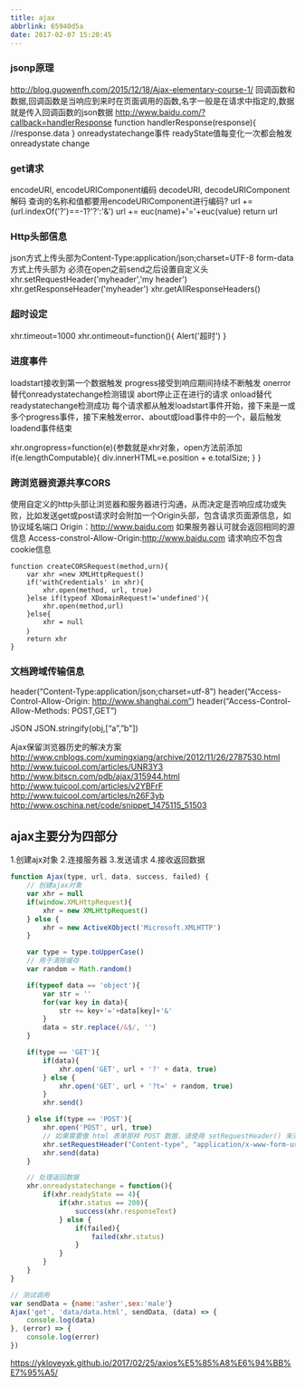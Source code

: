 ```yaml
---
title: ajax
abbrlink: 65940d5a
date: 2017-02-07 15:20:45
---
```


### jsonp原理
http://blog.guowenfh.com/2015/12/18/Ajax-elementary-course-1/
回调函数和数据,回调函数是当响应到来时在页面调用的函数,名字一般是在请求中指定的,数据就是传入回调函数的json数据
http://www.baidu.com/?callback=handlerResponse
function handlerResponse(response){
    //response.data
}
onreadystatechange事件
readyState值每变化一次都会触发onreadystate change

### get请求
encodeURI, encodeURIComponent编码
decodeURI, decodeURIComponent解码
查询的名称和值都要用encodeURIComponent进行编码?
url += (url.indexOf('?')==-1?'?':'&')
url += euc(name)+'='+euc(value)
return url

### Http头部信息
json方式上传头部为Content-Type:application/json;charset=UTF-8
form-data方式上传头部为
必须在open之前send之后设置自定义头
xhr.setRequestHeader('myheader','my header')
xhr.getResponseHeader('myheader')
xhr.getAllResponseHeaders()

### 超时设定
xhr.timeout=1000
xhr.ontimeout=function(){
  Alert('超时')
}

### 进度事件
loadstart接收到第一个数据触发
progress接受到响应期间持续不断触发
onerror替代onreadystatechange检测错误
abort停止正在进行的请求
onload替代readystatechange检测成功
每个请求都从触发loadstart事件开始，接下来是一或多个progress事件，接下来触发error、about或load事件中的一个，最后触发loadend事件结束

xhr.ongropress=function(e){参数就是xhr对象，open方法前添加
    if(e.lengthComputable){
        div.innerHTML=e.position + e.totalSize;
    }
}

### 跨浏览器资源共享CORS
使用自定义的http头部让浏览器和服务器进行沟通，从而决定是否响应成功或失败，比如发送get或post请求时会附加一个Origin头部，包含请求页面源信息，如协议域名端口
Origin：http://www.baidu.com
如果服务器认可就会返回相同的源信息
Access-constrol-Allow-Origin:http://www.baidu.com
请求响应不包含cookie信息
```
function createCORSRequest(method,urn){
    var xhr =new XMLHttpRequest()
    if('withCredentials' in xhr){
        xhr.open(method, url, true)
    }else if(typeof XDomainRequest!='undefined'){
        xhr.open(method,url)
    }else{
        xhr = null
    ｝
    return xhr
}
```

### 文档跨域传输信息
header(“Content-Type:application/json;charset=utf-8”)
header(“Access-Control-Allow-Origin: http://www.shanghai.com”)
header(“Access-Control-Allow-Methods: POST,GET”)

JSON
JSON.stringify(obj,[“a”,”b"])

Ajax保留浏览器历史的解决方案
http://www.cnblogs.com/xumingxiang/archive/2012/11/26/2787530.html
http://www.tuicool.com/articles/UNR3Y3
http://www.bitscn.com/pdb/ajax/315944.html
http://www.tuicool.com/articles/v2YBFrF
http://www.tuicool.com/articles/n26F3yb
http://www.oschina.net/code/snippet_1475115_51503

## ajax主要分为四部分
1.创建ajx对象
2.连接服务器
3.发送请求
4.接收返回数据

```js
function Ajax(type, url, data, success, failed) {
    // 创建ajax对象
    var xhr = null
    if(window.XMLHttpRequest){
        xhr = new XMLHttpRequest()
    } else {
        xhr = new ActiveXObject('Microsoft.XMLHTTP')
    }

    var type = type.toUpperCase()
    // 用于清除缓存
    var random = Math.random()

    if(typeof data == 'object'){
        var str = ''
        for(var key in data){
            str += key+'='+data[key]+'&'
        }
        data = str.replace(/&$/, '')
    }

    if(type == 'GET'){
        if(data){
            xhr.open('GET', url + '?' + data, true)
        } else {
            xhr.open('GET', url + '?t=' + random, true)
        }
        xhr.send()

    } else if(type == 'POST'){
        xhr.open('POST', url, true)
        // 如果需要像 html 表单那样 POST 数据，请使用 setRequestHeader() 来添加 http 头。
        xhr.setRequestHeader("Content-type", "application/x-www-form-urlencoded")
        xhr.send(data)
    }

    // 处理返回数据
    xhr.onreadystatechange = function(){
        if(xhr.readyState == 4){
            if(xhr.status == 200){
                success(xhr.responseText)
            } else {
                if(failed){
                    failed(xhr.status)
                }
            }
        }
    }
}

// 测试调用
var sendData = {name:'asher',sex:'male'}
Ajax('get', 'data/data.html', sendData, (data) => {
    console.log(data)
}, (error) => {
    console.log(error)
})
```

https://ykloveyxk.github.io/2017/02/25/axios%E5%85%A8%E6%94%BB%E7%95%A5/

